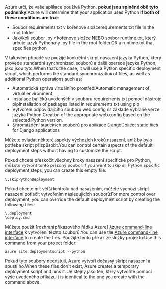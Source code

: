 <span data-ttu-id="44306-101">Azure určí, že vaše aplikace používá Python, **pokud jsou splněné obě tyto podmínky**:</span><span class="sxs-lookup"><span data-stu-id="44306-101">Azure will determine that your application uses Python **if both of these conditions are true**:</span></span>

* <span data-ttu-id="44306-102">Soubor requirements.txt v kořenové složce</span><span class="sxs-lookup"><span data-stu-id="44306-102">requirements.txt file in the root folder</span></span>
* <span data-ttu-id="44306-103">Jakýkoli soubor .py v kořenové složce NEBO soubor runtime.txt, který určuje jazyk Python</span><span class="sxs-lookup"><span data-stu-id="44306-103">any .py file in the root folder OR a runtime.txt that specifies python</span></span>

<span data-ttu-id="44306-104">V takovém případě se použije konkrétní skript nasazení jazyka Python, který provede standardní synchronizaci souborů a další operace jazyka Python, jako jsou tyto:</span><span class="sxs-lookup"><span data-stu-id="44306-104">When that's the case, it will use a Python specific deployment script, which performs the standard synchronization of files, as well as additional Python operations such as:</span></span>

* <span data-ttu-id="44306-105">Automatická správa virtuálního prostředí</span><span class="sxs-lookup"><span data-stu-id="44306-105">Automatic management of virtual environment</span></span>
* <span data-ttu-id="44306-106">Instalace balíčků uvedených v souboru requirements.txt pomocí nástroje pip</span><span class="sxs-lookup"><span data-stu-id="44306-106">Installation of packages listed in requirements.txt using pip</span></span>
* <span data-ttu-id="44306-107">Vytvoření odpovídajícího souboru web.config na základě vybrané verze jazyka Python.</span><span class="sxs-lookup"><span data-stu-id="44306-107">Creation of the appropriate web.config based on the selected Python version.</span></span>
* <span data-ttu-id="44306-108">Shromáždění statických souborů pro aplikace Django</span><span class="sxs-lookup"><span data-stu-id="44306-108">Collect static files for Django applications</span></span>

<span data-ttu-id="44306-109">Můžete ovládat některé aspekty výchozích kroků nasazení, aniž by bylo potřeba skript přizpůsobit.</span><span class="sxs-lookup"><span data-stu-id="44306-109">You can control certain aspects of the default deployment steps without having to customize the script.</span></span>

<span data-ttu-id="44306-110">Pokud chcete přeskočit všechny kroky nasazení specifické pro Python, můžete vytvořit tento prázdný soubor:</span><span class="sxs-lookup"><span data-stu-id="44306-110">If you want to skip all Python specific deployment steps, you can create this empty file:</span></span>

    \.skipPythonDeployment

<span data-ttu-id="44306-111">Pokud chcete mít větší kontrolu nad nasazením, můžete výchozí skript nasazení potlačit vytvořením následujících souborů:</span><span class="sxs-lookup"><span data-stu-id="44306-111">For more control over deployment, you can override the default deployment script by creating the following files:</span></span>

    \.deployment
    \deploy.cmd

<span data-ttu-id="44306-112">Můžete použít [rozhraní příkazového řádku Azure] [ Azure command-line interface] k vytvoření těchto souborů.</span><span class="sxs-lookup"><span data-stu-id="44306-112">You can use the [Azure command-line interface][Azure command-line interface] to create the files.</span></span>  <span data-ttu-id="44306-113">Použijte tento příkaz ze složky projektu:</span><span class="sxs-lookup"><span data-stu-id="44306-113">Use this command from your project folder:</span></span>

    azure site deploymentscript --python

<span data-ttu-id="44306-114">Pokud tyto soubory neexistují, Azure vytvoří dočasný skript nasazení a spustí ho.</span><span class="sxs-lookup"><span data-stu-id="44306-114">When these files don't exist, Azure creates a temporary deployment script and runs it.</span></span>  <span data-ttu-id="44306-115">Je stejný jako ten, který vytvoříte pomocí výše uvedeného příkazu.</span><span class="sxs-lookup"><span data-stu-id="44306-115">It is identical to the one you create with the command above.</span></span>

[Azure command-line interface]: http://azure.microsoft.com/downloads/
